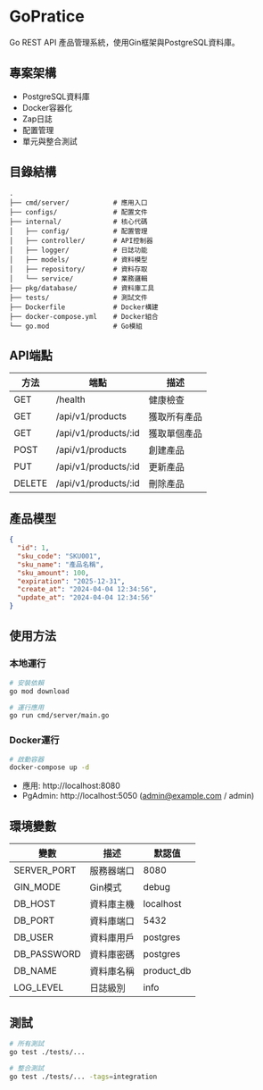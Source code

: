 # GoPratice

Go REST API 產品管理系統，使用Gin框架與PostgreSQL資料庫。

## 專案架構

- PostgreSQL資料庫
- Docker容器化
- Zap日誌
- 配置管理
- 單元與整合測試

## 目錄結構

```
.
├── cmd/server/           # 應用入口
├── configs/              # 配置文件
├── internal/             # 核心代碼
│   ├── config/           # 配置管理
│   ├── controller/       # API控制器
│   ├── logger/           # 日誌功能
│   ├── models/           # 資料模型
│   ├── repository/       # 資料存取
│   └── service/          # 業務邏輯
├── pkg/database/         # 資料庫工具
├── tests/                # 測試文件
├── Dockerfile            # Docker構建
├── docker-compose.yml    # Docker組合
└── go.mod                # Go模組
```

## API端點

| 方法    | 端點                | 描述           |
|--------|---------------------|---------------|
| GET    | /health             | 健康檢查       |
| GET    | /api/v1/products    | 獲取所有產品    |
| GET    | /api/v1/products/:id | 獲取單個產品   |
| POST   | /api/v1/products    | 創建產品       |
| PUT    | /api/v1/products/:id | 更新產品       |
| DELETE | /api/v1/products/:id | 刪除產品       |

## 產品模型

```json
{
  "id": 1,
  "sku_code": "SKU001",
  "sku_name": "產品名稱",
  "sku_amount": 100,
  "expiration": "2025-12-31",
  "create_at": "2024-04-04 12:34:56",
  "update_at": "2024-04-04 12:34:56"
}
```

## 使用方法

### 本地運行

```bash
# 安裝依賴
go mod download

# 運行應用
go run cmd/server/main.go
```

### Docker運行

```bash
# 啟動容器
docker-compose up -d
```

- 應用: http://localhost:8080
- PgAdmin: http://localhost:5050 (admin@example.com / admin)

## 環境變數

| 變數        | 描述         | 默認值            |
|------------|--------------|------------------|
| SERVER_PORT | 服務器端口    | 8080             |
| GIN_MODE    | Gin模式      | debug            |
| DB_HOST     | 資料庫主機    | localhost        |
| DB_PORT     | 資料庫端口    | 5432             |
| DB_USER     | 資料庫用戶    | postgres         |
| DB_PASSWORD | 資料庫密碼    | postgres         |
| DB_NAME     | 資料庫名稱    | product_db       |
| LOG_LEVEL   | 日誌級別      | info             |

## 測試

```bash
# 所有測試
go test ./tests/...

# 整合測試
go test ./tests/... -tags=integration

```